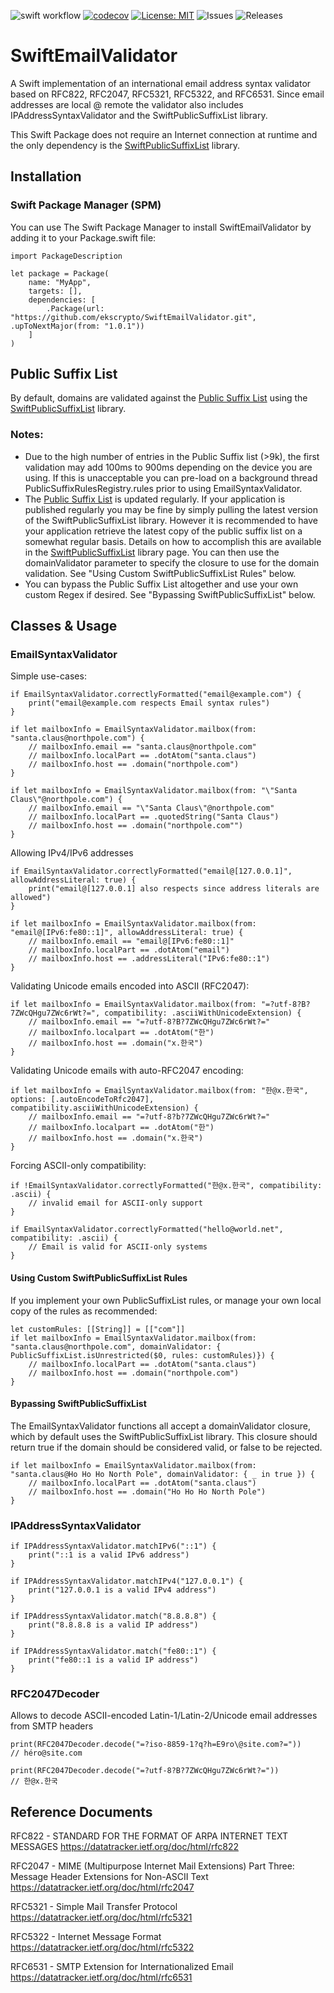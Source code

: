 ![swift workflow](https://github.com/ekscrypto/SwiftEmailValidator/actions/workflows/swift.yml/badge.svg) [![codecov](https://codecov.io/gh/ekscrypto/SwiftEmailValidator/branch/main/graph/badge.svg?token=W9KO1BG8S0)](https://codecov.io/gh/ekscrypto/SwiftEmailValidator) [![License: MIT](https://img.shields.io/badge/License-MIT-yellow.svg)](https://opensource.org/licenses/MIT) ![Issues](https://img.shields.io/github/issues/ekscrypto/SwiftEmailValidator) ![Releases](https://img.shields.io/github/v/release/ekscrypto/SwiftEmailValidator)

# SwiftEmailValidator

A Swift implementation of an international email address syntax validator based on RFC822, RFC2047, RFC5321, RFC5322, and RFC6531. 
Since email addresses are local @ remote the validator also includes IPAddressSyntaxValidator and the SwiftPublicSuffixList library.

This Swift Package does not require an Internet connection at runtime and the only dependency is the [SwiftPublicSuffixList](https://github.com/ekscrypto/SwiftPublicSuffixList) library.

## Installation
### Swift Package Manager (SPM)

You can use The Swift Package Manager to install SwiftEmailValidator by adding it to your Package.swift file:

    import PackageDescription

    let package = Package(
        name: "MyApp",
        targets: [],
        dependencies: [
            .Package(url: "https://github.com/ekscrypto/SwiftEmailValidator.git", .upToNextMajor(from: "1.0.1"))
        ]
    )

## Public Suffix List

By default, domains are validated against the [Public Suffix List](https://publicsuffix.org) using the [SwiftPublicSuffixList](https://github.com/ekscrypto/SwiftPublicSuffixList) library.

### Notes:
* Due to the high number of entries in the Public Suffix list (>9k), the first validation may add 100ms to 900ms depending on the device you are using.  If this is unacceptable you can
 pre-load on a background thread PublicSuffixRulesRegistry.rules prior to using EmailSyntaxValidator.
* The [Public Suffix List](https://publicsuffix.org) is updated regularly. If your application is published regularly you may be fine by simply pulling the latest version of the SwiftPublicSuffixList library.  However it is recommended to have
your application retrieve the latest copy of the public suffix list on a somewhat regular basis.  Details on how to accomplish this are available in the [SwiftPublicSuffixList](https://github.com/ekscrypto/SwiftPublicSuffixList) library page.  You can then use the domainValidator parameter to specify the closure to use for the domain validation.  See "Using Custom SwiftPublicSuffixList Rules" below.
* You can bypass the Public Suffix List altogether and use your own custom Regex if desired. See "Bypassing SwiftPublicSuffixList" below.

## Classes & Usage

### EmailSyntaxValidator

Simple use-cases:

    if EmailSyntaxValidator.correctlyFormatted("email@example.com") {
        print("email@example.com respects Email syntax rules")
    }

    if let mailboxInfo = EmailSyntaxValidator.mailbox(from: "santa.claus@northpole.com") {
        // mailboxInfo.email == "santa.claus@northpole.com"
        // mailboxInfo.localPart == .dotAtom("santa.claus")
        // mailboxInfo.host == .domain("northpole.com")
    }
    
    if let mailboxInfo = EmailSyntaxValidator.mailbox(from: "\"Santa Claus\"@northpole.com") {
        // mailboxInfo.email == "\"Santa Claus\"@northpole.com"
        // mailboxInfo.localPart == .quotedString("Santa Claus")
        // mailboxInfo.host == .domain("northpole.com"")
    }

Allowing IPv4/IPv6 addresses
    
    if EmailSyntaxValidator.correctlyFormatted("email@[127.0.0.1]", allowAddressLiteral: true) {
        print("email@[127.0.0.1] also respects since address literals are allowed")
    }
    
    if let mailboxInfo = EmailSyntaxValidator.mailbox(from: "email@[IPv6:fe80::1]", allowAddressLiteral: true) {
        // mailboxInfo.email == "email@[IPv6:fe80::1]"
        // mailboxInfo.localPart == .dotAtom("email")
        // mailboxInfo.host == .addressLiteral("IPv6:fe80::1")
    }

Validating Unicode emails encoded into ASCII (RFC2047):
    
    if let mailboxInfo = EmailSyntaxValidator.mailbox(from: "=?utf-8?B?7ZWcQHgu7ZWc6rWt?=", compatibility: .asciiWithUnicodeExtension) {
        // mailboxInfo.email == "=?utf-8?B?7ZWcQHgu7ZWc6rWt?="
        // mailboxInfo.localpart == .dotAtom("한")
        // mailboxInfo.host == .domain("x.한국")
    }

Validating Unicode emails with auto-RFC2047 encoding:

    if let mailboxInfo = EmailSyntaxValidator.mailbox(from: "한@x.한국", options: [.autoEncodeToRfc2047], compatibility.asciiWithUnicodeExtension) {
        // mailboxInfo.email == "=?utf-8?b?7ZWcQHgu7ZWc6rWt?="
        // mailboxInfo.localpart == .dotAtom("한")
        // mailboxInfo.host == .domain("x.한국")
    }

Forcing ASCII-only compatibility:

    if !EmailSyntaxValidator.correctlyFormatted("한@x.한국", compatibility: .ascii) {
        // invalid email for ASCII-only support
    }
    
    if EmailSyntaxValidator.correctlyFormatted("hello@world.net", compatibility: .ascii) {
        // Email is valid for ASCII-only systems
    }
    
#### Using Custom SwiftPublicSuffixList Rules
If you implement your own PublicSuffixList rules, or manage your own local copy of the rules as recommended:

    let customRules: [[String]] = [["com"]]
    if let mailboxInfo = EmailSyntaxValidator.mailbox(from: "santa.claus@northpole.com", domainValidator: { PublicSuffixList.isUnrestricted($0, rules: customRules)}) {
        // mailboxInfo.localPart == .dotAtom("santa.claus")
        // mailboxInfo.host == .domain("northpole.com")
    }

#### Bypassing SwiftPublicSuffixList
The EmailSyntaxValidator functions all accept a domainValidator closure, which by default uses the SwiftPublicSuffixList library.  This closure should return true if the domain should be considered valid, or false to be rejected.

    if let mailboxInfo = EmailSyntaxValidator.mailbox(from: "santa.claus@Ho Ho Ho North Pole", domainValidator: { _ in true }) {
        // mailboxInfo.localPart == .dotAtom("santa.claus")
        // mailboxInfo.host == .domain("Ho Ho Ho North Pole")
    }

### IPAddressSyntaxValidator

    if IPAddressSyntaxValidator.matchIPv6("::1") {
        print("::1 is a valid IPv6 address")
    }

    if IPAddressSyntaxValidator.matchIPv4("127.0.0.1") {
        print("127.0.0.1 is a valid IPv4 address")
    }
    
    if IPAddressSyntaxValidator.match("8.8.8.8") {
        print("8.8.8.8 is a valid IP address")
    }
    
    if IPAddressSyntaxValidator.match("fe80::1") {
        print("fe80::1 is a valid IP address")
    }


### RFC2047Decoder
Allows to decode ASCII-encoded Latin-1/Latin-2/Unicode email addresses from SMTP headers

    print(RFC2047Decoder.decode("=?iso-8859-1?q?h=E9ro\@site.com?=")) 
    // héro@site.com
    
    print(RFC2047Decoder.decode("=?utf-8?B?7ZWcQHgu7ZWc6rWt?="))
    // 한@x.한국

## Reference Documents

RFC822 - STANDARD FOR THE FORMAT OF ARPA INTERNET TEXT MESSAGES
https://datatracker.ietf.org/doc/html/rfc822

RFC2047 - MIME (Multipurpose Internet Mail Extensions) Part Three: Message Header Extensions for Non-ASCII Text
https://datatracker.ietf.org/doc/html/rfc2047

RFC5321 - Simple Mail Transfer Protocol
https://datatracker.ietf.org/doc/html/rfc5321

RFC5322 - Internet Message Format
https://datatracker.ietf.org/doc/html/rfc5322

RFC6531 - SMTP Extension for Internationalized Email
https://datatracker.ietf.org/doc/html/rfc6531
